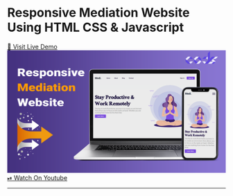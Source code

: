 # Responsive Mediation Website Using HTML CSS & Javascript
[🔗 Visit Live Demo](https://cods-medi.netlify.app/)
![thumbnail](thumbnail.png)
[⏯ Watch On Youtube](https://)

----------
